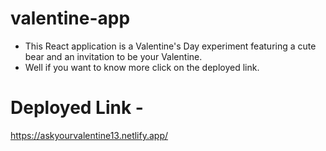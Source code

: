 # valentine-app
- This React application is a Valentine's Day experiment featuring a cute bear and an invitation to be your Valentine.
- Well if you want to know more click on the deployed link.

# Deployed Link - 
https://askyourvalentine13.netlify.app/


